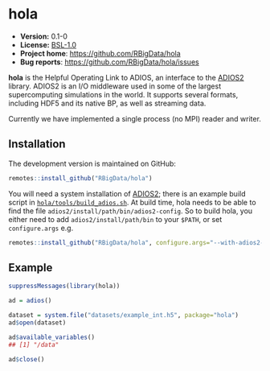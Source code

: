 # hola

* **Version:** 0.1-0
* **License:** [BSL-1.0](http://opensource.org/licenses/BSL-1.0)
* **Project home**: https://github.com/RBigData/hola
* **Bug reports**: https://github.com/RBigData/hola/issues


**hola** is the Helpful Operating Link to ADIOS, an interface to the [ADIOS2](https://csmd.ornl.gov/software/adios2) library. ADIOS2 is an I/O middleware used in some of the largest supercomputing simulations in the world. It supports several formats, including HDF5 and its native BP, as well as streaming data.

Currently we have implemented a single process (no MPI) reader and writer.



## Installation

The development version is maintained on GitHub:

```r
remotes::install_github("RBigData/hola")
```

You will need a system installation of [ADIOS2](https://csmd.ornl.gov/software/adios2); there is an example build script in [`hola/tools/build_adios.sh`](https://github.com/RBigData/hola/blob/master/tools/build_adios.sh). At build time, hola needs to be able to find the file `adios2/install/path/bin/adios2-config`. So to build hola, you either need to add `adios2/install/path/bin` to your `$PATH`, or set `configure.args` e.g.

```r
remotes::install_github("RBigData/hola", configure.args="--with-adios2-home=adios2/install/path/")
```



## Example

```r
suppressMessages(library(hola))

ad = adios()

dataset = system.file("datasets/example_int.h5", package="hola")
ad$open(dataset)

ad$available_variables()
## [1] "/data"

ad$close()
```
